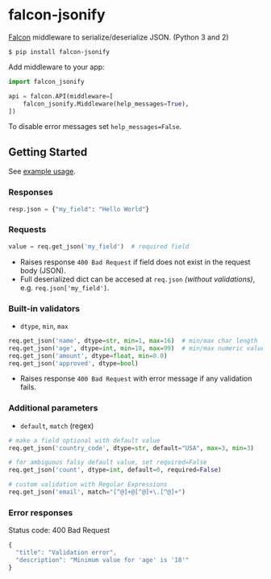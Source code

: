 # falcon-jsonify
 [Falcon](https://github.com/falconry/falcon) middleware to serialize/deserialize JSON. (Python 3 and 2)

```shell
$ pip install falcon-jsonify
```

Add middleware to your app:

```python
import falcon_jsonify

api = falcon.API(middleware=[
    falcon_jsonify.Middleware(help_messages=True),
])
```
To disable error messages set `help_messages=False`.

## Getting Started
See [example usage](https://github.com/AndreiRegiani/falcon-mongo-template/blob/master/src/resources/example.py).

### Responses
```python
resp.json = {"my_field": "Hello World"}
```

### Requests
```python
value = req.get_json('my_field')  # required field
```
* Raises response `400 Bad Request` if field does not exist in the request body (JSON).
* Full deserialized dict can be accesed at `req.json` *(without validations)*, e.g. `req.json['my_field']`.


### Built-in validators
* `dtype`, `min`, `max`

```python
req.get_json('name', dtype=str, min=1, max=16)  # min/max char length
req.get_json('age', dtype=int, min=18, max=99)  # min/max numeric value
req.get_json('amount', dtype=float, min=0.0)
req.get_json('approved', dtype=bool)
```
* Raises response `400 Bad Request` with error message if any validation fails.

### Additional parameters ###
* `default`, `match` (regex)

```python
# make a field optional with default value
req.get_json('country_code', dtype=str, default="USA", max=3, min=3)

# for ambiguous falsy default value, set required=False
req.get_json('count', dtype=int, default=0, required=False)

# custom validation with Regular Expressions
req.get_json('email', match="[^@]+@[^@]+\.[^@]+")
```

### Error responses
Status code: 400 Bad Request
```javascript
{
  "title": "Validation error",
  "description": "Minimum value for 'age' is '18'"
}
```
